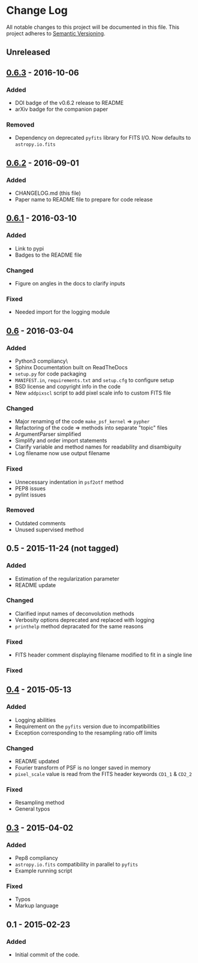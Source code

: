 # Change Log
All notable changes to this project will be documented in this file.
This project adheres to [Semantic Versioning](http://semver.org/).


## Unreleased

## [0.6.3] - 2016-10-06
### Added
- DOI badge of the v0.6.2 release to README
- arXiv badge for the companion paper

### Removed
- Dependency on deprecated `pyfits` library for FITS I/O.
Now defaults to `astropy.io.fits`

## [0.6.2] - 2016-09-01
### Added
- CHANGELOG.md (this file)
- Paper name to README file to prepare for code release

## [0.6.1] - 2016-03-10
### Added
- Link to pypi
- Badges to the README file

### Changed
- Figure on angles in the docs to clarify inputs

### Fixed
- Needed import for the logging module

## [0.6] - 2016-03-04
### Added
- Python3 compliancy\
- Sphinx Documentation built on ReadTheDocs
- `setup.py` for code packaging
- `MANIFEST.in`, `requirements.txt` and `setup.cfg` to configure setup
- BSD license and copyright info in the code
- New `addpixscl` script to add pixel scale info to custom FITS file

### Changed
- Major renaming of the code `make_psf_kernel` => `pypher`
- Refactoring of the code => methods into separate "topic" files
- ArgumentParser simplified
- Simplify and order import statements
- Clarify variable and method names for readability and disambiguity
- Log filename now use output filename

### Fixed
- Unnecessary indentation in `psf2otf` method
- PEP8 issues
- pylint issues

### Removed
- Outdated comments
- Unused supervised method


## 0.5 - 2015-11-24 (not tagged)
### Added
- Estimation of the regularization parameter
- README update

### Changed
- Clarified input names of deconvolution methods
- Verbosity options deprecated and replaced with logging
- `printhelp` method depracated for the same reasons

### Fixed
- FITS header comment displaying filename modified to fit in a single line

### Fixed

## [0.4] - 2015-05-13
### Added
- Logging abilities
- Requirement on the `pyfits` version due to incompatibilities
- Exception corresponding to the resampling ratio off limits

### Changed
- README updated
- Fourier transform of PSF is no longer saved in memory
- `pixel_scale` value is read from the FITS header keywords `CD1_1` & `CD2_2`

### Fixed
- Resampling method
- General typos

## [0.3] - 2015-04-02
### Added
- Pep8 compliancy
- `astropy.io.fits` compatibility in parallel to `pyfits`
- Example running script

### Fixed
- Typos
- Markup language

## 0.1 - 2015-02-23
### Added
- Initial commit of the code.


[Unreleased]: https://github.com/aboucaud/pypher/compare/v0.6.3...HEAD
[0.6.3]: https://github.com/aboucaud/pypher/compare/v0.6.2...v0.6.3
[0.6.2]: https://github.com/aboucaud/pypher/compare/v0.6.1...v0.6.2
[0.6.1]: https://github.com/aboucaud/pypher/compare/v0.6...v0.6.1
[0.6]: https://github.com/aboucaud/pypher/compare/v0.4...v0.6
[0.4]: https://github.com/aboucaud/pypher/compare/v0.3...v0.4
[0.3]: https://github.com/aboucaud/pypher/compare/v0.1...v0.3
